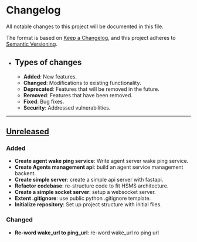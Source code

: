 # Changelog

All notable changes to this project will be documented in this file.

The format is based on [Keep a Changelog](https://keepachangelog.com/en/1.1.0/),
and this project adheres to [Semantic Versioning](https://semver.org/spec/v2.0.0.html).

- ## Types of changes

  - **Added**: New features.
  - **Changed**: Modifications to existing functionality.
  - **Deprecated**: Features that will be removed in the future.
  - **Removed**: Features that have been removed.
  - **Fixed**: Bug fixes.
  - **Security**: Addressed vulnerabilities.

---

## [Unreleased]

### Added

- **Create agent wake ping service**: Write agent server wake ping service.
- **Create Agents management api**: build an agent service management backent.
- **Create simple server**: create a simple api server with fastapi.
- **Refactor codebase**: re-structure code to fit HSMS architecture.
- **Create a simple socket server**: setup a websocket server.
- **Extent .gitignore**: use public python .gitignore template.
- **Initialize repository**: Set up project structure with initial files.

### Changed

- **Re-word wake_url to ping_url**: re-word wake_url ro ping url

[unreleased]: https://github.com/kyprware/synapse/compare/main

